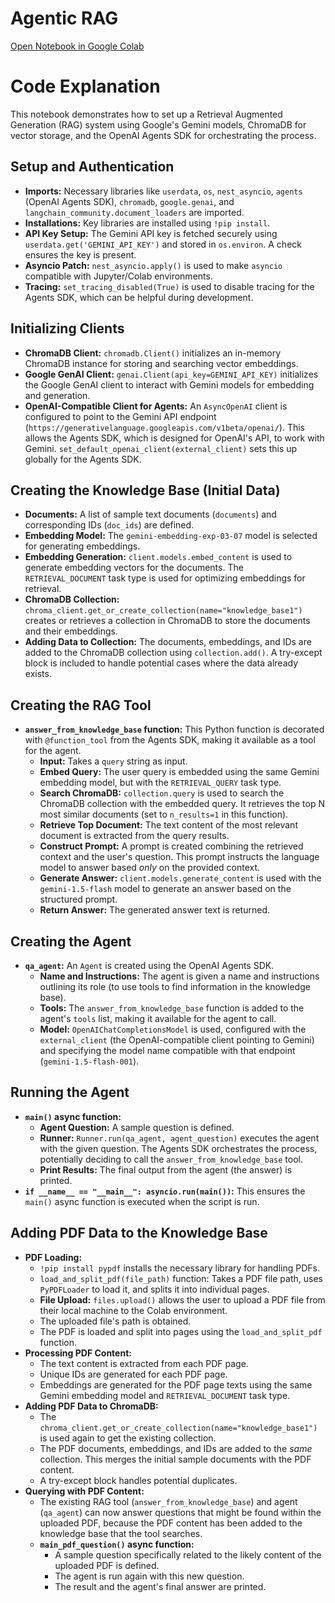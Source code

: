 # Agentic RAG

[Open Notebook in Google Colab](https://colab.research.google.com/drive/1QgAapf_z875sEev_O9COE7TPHIKEXx6r?usp=sharing)

# Code Explanation

This notebook demonstrates how to set up a Retrieval Augmented Generation (RAG) system using Google's Gemini models, ChromaDB for vector storage, and the OpenAI Agents SDK for orchestrating the process.

## Setup and Authentication

- **Imports:** Necessary libraries like `userdata`, `os`, `nest_asyncio`, `agents` (OpenAI Agents SDK), `chromadb`, `google.genai`, and `langchain_community.document_loaders` are imported.
- **Installations:** Key libraries are installed using `!pip install`.
- **API Key Setup:** The Gemini API key is fetched securely using `userdata.get('GEMINI_API_KEY')` and stored in `os.environ`. A check ensures the key is present.
- **Asyncio Patch:** `nest_asyncio.apply()` is used to make `asyncio` compatible with Jupyter/Colab environments.
- **Tracing:** `set_tracing_disabled(True)` is used to disable tracing for the Agents SDK, which can be helpful during development.

## Initializing Clients

- **ChromaDB Client:** `chromadb.Client()` initializes an in-memory ChromaDB instance for storing and searching vector embeddings.
- **Google GenAI Client:** `genai.Client(api_key=GEMINI_API_KEY)` initializes the Google GenAI client to interact with Gemini models for embedding and generation.
- **OpenAI-Compatible Client for Agents:** An `AsyncOpenAI` client is configured to point to the Gemini API endpoint (`https://generativelanguage.googleapis.com/v1beta/openai/`). This allows the Agents SDK, which is designed for OpenAI's API, to work with Gemini. `set_default_openai_client(external_client)` sets this up globally for the Agents SDK.

## Creating the Knowledge Base (Initial Data)

- **Documents:** A list of sample text documents (`documents`) and corresponding IDs (`doc_ids`) are defined.
- **Embedding Model:** The `gemini-embedding-exp-03-07` model is selected for generating embeddings.
- **Embedding Generation:** `client.models.embed_content` is used to generate embedding vectors for the documents. The `RETRIEVAL_DOCUMENT` task type is used for optimizing embeddings for retrieval.
- **ChromaDB Collection:** `chroma_client.get_or_create_collection(name="knowledge_base1")` creates or retrieves a collection in ChromaDB to store the documents and their embeddings.
- **Adding Data to Collection:** The documents, embeddings, and IDs are added to the ChromaDB collection using `collection.add()`. A try-except block is included to handle potential cases where the data already exists.

## Creating the RAG Tool

- **`answer_from_knowledge_base` function:** This Python function is decorated with `@function_tool` from the Agents SDK, making it available as a tool for the agent.
    - **Input:** Takes a `query` string as input.
    - **Embed Query:** The user query is embedded using the same Gemini embedding model, but with the `RETRIEVAL_QUERY` task type.
    - **Search ChromaDB:** `collection.query` is used to search the ChromaDB collection with the embedded query. It retrieves the top N most similar documents (set to `n_results=1` in this function).
    - **Retrieve Top Document:** The text content of the most relevant document is extracted from the query results.
    - **Construct Prompt:** A prompt is created combining the retrieved context and the user's question. This prompt instructs the language model to answer based *only* on the provided context.
    - **Generate Answer:** `client.models.generate_content` is used with the `gemini-1.5-flash` model to generate an answer based on the structured prompt.
    - **Return Answer:** The generated answer text is returned.

## Creating the Agent

- **`qa_agent`:** An `Agent` is created using the OpenAI Agents SDK.
    - **Name and Instructions:** The agent is given a name and instructions outlining its role (to use tools to find information in the knowledge base).
    - **Tools:** The `answer_from_knowledge_base` function is added to the agent's `tools` list, making it available for the agent to call.
    - **Model:** `OpenAIChatCompletionsModel` is used, configured with the `external_client` (the OpenAI-compatible client pointing to Gemini) and specifying the model name compatible with that endpoint (`gemini-1.5-flash-001`).

## Running the Agent

- **`main()` async function:**
    - **Agent Question:** A sample question is defined.
    - **Runner:** `Runner.run(qa_agent, agent_question)` executes the agent with the given question. The Agents SDK orchestrates the process, potentially deciding to call the `answer_from_knowledge_base` tool.
    - **Print Results:** The final output from the agent (the answer) is printed.
- **`if __name__ == "__main__": asyncio.run(main())`:** This ensures the `main()` async function is executed when the script is run.

## Adding PDF Data to the Knowledge Base

- **PDF Loading:**
    - `!pip install pypdf` installs the necessary library for handling PDFs.
    - `load_and_split_pdf(file_path)` function: Takes a PDF file path, uses `PyPDFLoader` to load it, and splits it into individual pages.
    - **File Upload:** `files.upload()` allows the user to upload a PDF file from their local machine to the Colab environment.
    - The uploaded file's path is obtained.
    - The PDF is loaded and split into pages using the `load_and_split_pdf` function.
- **Processing PDF Content:**
    - The text content is extracted from each PDF page.
    - Unique IDs are generated for each PDF page.
    - Embeddings are generated for the PDF page texts using the same Gemini embedding model and `RETRIEVAL_DOCUMENT` task type.
- **Adding PDF Data to ChromaDB:**
    - The `chroma_client.get_or_create_collection(name="knowledge_base1")` is used again to get the existing collection.
    - The PDF documents, embeddings, and IDs are added to the *same* collection. This merges the initial sample documents with the PDF content.
    - A try-except block handles potential duplicates.
- **Querying with PDF Content:**
    - The existing RAG tool (`answer_from_knowledge_base`) and agent (`qa_agent`) can now answer questions that might be found within the uploaded PDF, because the PDF content has been added to the knowledge base that the tool searches.
    - **`main_pdf_question()` async function:**
        - A sample question specifically related to the likely content of the uploaded PDF is defined.
        - The agent is run again with this new question.
        - The result and the agent's final answer are printed.